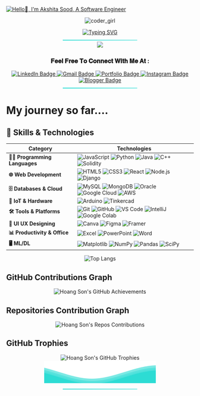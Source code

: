 [![Hello👋, I'm Akshita Sood, A Software Engineer](https://pimp-my-readme-next.vercel.app/api/wavy-banner?subtitle=A%20Software%20Engineer&title=Hello%F0%9F%91%8B%2C%20I%27m%20Akshita%20Sood)](https://pimp-my-readme-next.vercel.app)

<p align="center"> <img src="https://user-images.githubusercontent.com/74038190/241765453-85cb9521-97c0-4a65-9358-7db8099fac7f.gif" alt="coder_girl" width="450" 
     height="300"  /> </p>
<div align="center">
<a  href="https://git.io/typing-svg"><img  src="https://readme-typing-svg.demolab.com?font=Roboto&weight=700&size=38&pause=1000&color=000000&center=true&vCenter=true&width=550&lines= Welcome to my Workspace!" alt="Typing SVG" /></a></h1> </div>


<div align="center">
<a  href="#"><img  src="https://github.com/akshitasood08/akshitasood08/blob/main/themed_line.svg" alt="Footer SVG" /></a> </div>

<div align="center"> 
      <img src="https://user-images.githubusercontent.com/74038190/221352989-518609ab-b4d1-459e-929f-a08cd2bd9b3c.gif" width="500" />
</div>
    <div align="center">   <h3 >𝐅𝐞𝐞𝐥 𝐅𝐫𝐞𝐞 𝐓𝐨 𝐂𝐨𝐧𝐧𝐞𝐜𝐭 𝐖𝐢𝐭𝐡 𝐌𝐞 𝐀𝐭 : </h3>
      <a href="https://www.linkedin.com/in/akshita-sood-b86876271" target="_blank">
        <img src="https://img.shields.io/badge/LinkedIn-0077B5?style=for-the-badge&logo=linkedin&logoColor=white" alt="LinkedIn Badge" />
      </a>
      <a href="mailto:soodakshita2537@gmail.com" target="_blank">
        <img src="https://img.shields.io/badge/Gmail-D14836?style=for-the-badge&logo=gmail&logoColor=white" alt="Gmail Badge" />
      </a>
         <a href="https://akshitasood08.github.io/portfolio/" target="_blank">
        <img src="https://img.shields.io/badge/Portfolio-%23000000.svg?style=for-the-badge&logo=firefox&logoColor=#FF7139" alt="Portfolio Badge" />
      </a>
          <a href="https://www.instagram.com/spellbound_soul?igsh=MW8xM2I2bmJ6MXRoaQ==" target="_blank">
        <img src="https://img.shields.io/badge/Instagram-E4405F?style=for-the-badge&logo=instagram&logoColor=white" alt="Instagram Badge" />
      </a>
         <a href="https://www.blogger.com/profile/08582322951617062259" target="_blank">
        <img src="https://img.shields.io/badge/Blogger-FF5722?style=for-the-badge&logo=blogger&logoColor=white" alt="Blogger Badge" />
      </a>
         
</div>

<div align="center">
<a  href="#"><img  src="https://github.com/akshitasood08/akshitasood08/blob/main/themed_line.svg" alt="Footer SVG" /></a> </div>

# My journey so far....
## 🚀 Skills & Technologies  

| **Category**              | **Technologies** |
|--------------------------|----------------------------------------------------------------------------------------------------------------------------------------------------------------------------------------------------------------------------------------------------------------------------------------------------------------------------------------------------------------------|
| **👨‍💻 Programming Languages** | ![JavaScript](https://img.shields.io/badge/JavaScript-323330?style=for-the-badge&logo=javascript&logoColor=F7DF1E) ![Python](https://img.shields.io/badge/Python-FFD43B?style=for-the-badge&logo=python&logoColor=blue) ![Java](https://img.shields.io/badge/java-%23ED8B00.svg?style=for-the-badge&logo=openjdk&logoColor=white) ![C++](https://img.shields.io/badge/C%2B%2B-00599C?style=for-the-badge&logo=c%2B%2B&logoColor=white) ![Solidity](https://img.shields.io/badge/Solidity-e6e6e6?style=for-the-badge&logo=solidity&logoColor=black) |
| **🌐 Web Development**    | ![HTML5](https://img.shields.io/badge/HTML5-E34F26?style=for-the-badge&logo=html5&logoColor=white) ![CSS3](https://img.shields.io/badge/CSS3-1572B6?style=for-the-badge&logo=css3&logoColor=white) ![React](https://img.shields.io/badge/React-20232A?style=for-the-badge&logo=react&logoColor=61DAFB) ![Node.js](https://img.shields.io/badge/Node%20js-339933?style=for-the-badge&logo=nodedotjs&logoColor=white) ![Django](https://img.shields.io/badge/Django-092E20?style=for-the-badge&logo=django&logoColor=green) |
| **🗄️ Databases & Cloud** | ![MySQL](https://img.shields.io/badge/MySQL-005C84?style=for-the-badge&logo=mysql&logoColor=white) ![MongoDB](https://img.shields.io/badge/MongoDB-4EA94B?style=for-the-badge&logo=mongodb&logoColor=white) ![Oracle](https://img.shields.io/badge/Oracle-F80000?style=for-the-badge&logo=oracle&logoColor=black) ![Google Cloud](https://img.shields.io/badge/Google_Cloud-4285F4?style=for-the-badge&logo=google-cloud&logoColor=white) ![AWS](https://img.shields.io/badge/Amazon_AWS-FF9900?style=for-the-badge&logo=amazonaws&logoColor=white) |
| **🤖 IoT & Hardware** | ![Arduino](https://img.shields.io/badge/Arduino-00979D?style=for-the-badge&logo=Arduino&logoColor=white) ![Tinkercad](https://img.shields.io/badge/tinkercad-1477D1?style=for-the-badge&logo=tinkercad&logoColor=white) |
| **🛠️ Tools & Platforms** | ![Git](https://img.shields.io/badge/GIT-E44C30?style=for-the-badge&logo=git&logoColor=white) ![GitHub](https://img.shields.io/badge/GitHub-100000?style=for-the-badge&logo=github&logoColor=white) ![VS Code](https://img.shields.io/badge/VSCode-0078D4?style=for-the-badge&logo=visual%20studio%20code&logoColor=white) ![IntelliJ](https://img.shields.io/badge/IntelliJ_IDEA-000000.svg?style=for-the-badge&logo=intellij-idea&logoColor=white) ![Google Colab](https://img.shields.io/badge/Google%20Colab-%23F9A825.svg?style=for-the-badge&logo=googlecolab&logoColor=white) |
| **🎨 UI UX Designing** | ![Canva](https://img.shields.io/badge/Canva-%2300C4CC.svg?&style=for-the-badge&logo=Canva&logoColor=white) ![Figma](https://img.shields.io/badge/figma-%23F24E1E.svg?style=for-the-badge&logo=figma&logoColor=white) ![Framer](https://img.shields.io/badge/Framer-black?style=for-the-badge&logo=framer&logoColor=blue) |
| **📊 Productivity & Office** | ![Excel](https://img.shields.io/badge/Microsoft_Excel-217346?style=for-the-badge&logo=microsoft-excel&logoColor=white) ![PowerPoint](https://img.shields.io/badge/Microsoft_PowerPoint-B7472A?style=for-the-badge&logo=microsoft-powerpoint&logoColor=white) ![Word](https://img.shields.io/badge/Microsoft_Word-2B579A?style=for-the-badge&logo=microsoft-word&logoColor=white) |
| **🖥️ ML/DL** | ![Matplotlib](https://img.shields.io/badge/Matplotlib-%23ffffff.svg?style=for-the-badge&logo=Matplotlib&logoColor=black) ![NumPy](https://img.shields.io/badge/numpy-%23013243.svg?style=for-the-badge&logo=numpy&logoColor=white) ![Pandas](https://img.shields.io/badge/pandas-%23150458.svg?style=for-the-badge&logo=pandas&logoColor=white) ![SciPy](https://img.shields.io/badge/SciPy-%230C55A5.svg?style=for-the-badge&logo=scipy&logoColor=%white) |


<div align="center">
    <img src="https://github-readme-stats.vercel.app/api/top-langs/?username=akshitasood08&layout=compact&theme=radical&langs_count=20" alt="Top Langs" />
</div>

## GitHub Contributions Graph
<div align="center">
    <img src="https://github-profile-summary-cards.vercel.app/api/cards/profile-details?username=akshitasood08&theme=radical" alt="Hoang Son's GitHub Achievements" />
</div>

## Repositories Contribution Graph
<div align="center">
    <img src="https://ghchart.rshah.org/akshitasood08" alt="Hoang Son's Repos Contributions" />
</div>


<!---### Visitor Count![](https://komarev.com/ghpvc/?username=akshitasood08&color=green) -->

## GitHub Trophies
<div align="center">
    <img src="https://github-profile-trophy.vercel.app/?username=akshitasood08&theme=radical&no-frame=true&margin-w=4" alt="Hoang Son's GitHub Trophies" />
</div>



<div align="center">
<a  href="#"><img  src="https://github.com/akshitasood08/akshitasood08/blob/main/wave_animation.svg" alt="Footer SVG" /></a> </div>
<div align="center">
<a  href="#"><img  src="https://github.com/akshitasood08/akshitasood08/blob/main/themed_line.svg" alt="Footer SVG" /></a> </div>
  
